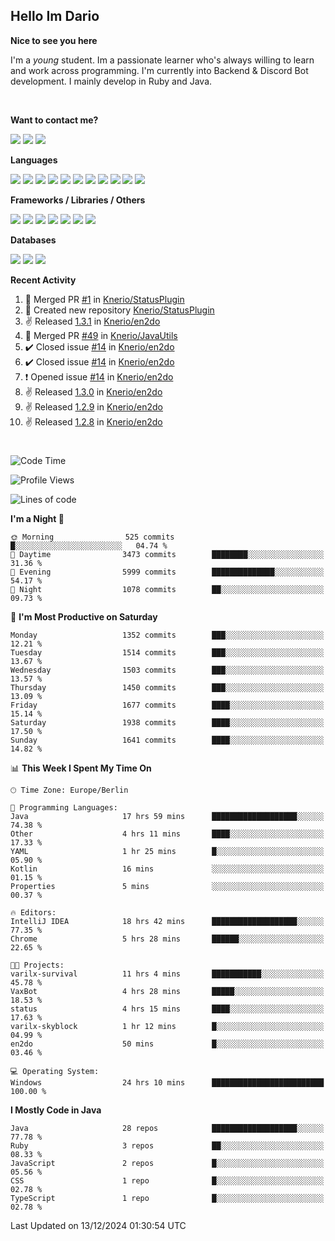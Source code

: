 <h2>Hello Im Dario</h2>

**Nice to see you here**

I'm a *young* student. Im a passionate learner who's always willing to learn and work across
programming. I'm currently into Backend & Discord Bot development. I mainly develop in Ruby and Java.

<br/>

**Want to contact me?**

<a href="https://github.com/knerio"><img src="https://img.shields.io/badge/-Github-blue?style=for-the-badge&logo=github&logoColor=white"/></a> <a href="https://discord.com/users/639416958923702292"><img src="https://img.shields.io/badge/-knerio-blue?style=for-the-badge&logo=discord&logoColor=white"/></a> <a href="https://twitch.tv/dopalos_"><img src="https://img.shields.io/badge/-twitch-blue?style=for-the-badge&logo=twitch&logoColor=white"/></a>

**Languages**

<img src="https://img.shields.io/badge/-HTML-blue?style=for-the-badge&logo=html5&logoColor=white"/> <img src="https://img.shields.io/badge/-CSS-blue?style=for-the-badge&logo=CSS3&logoColor=white"/> <img src="https://img.shields.io/badge/-Javascript-blue?style=for-the-badge&logo=javascript&logoColor=white"/> <img src="https://img.shields.io/badge/-Typescript-blue?style=for-the-badge&logo=TypeScript&logoColor=white"/> <img src="https://img.shields.io/badge/-Java-blue?style=for-the-badge&logo=java&logoColor=white"/> <img src="https://img.shields.io/badge/-Kotlin-blue?style=for-the-badge&logo=kotlin&logoColor=white"/> <img src="https://img.shields.io/badge/-SQL-blue?style=for-the-badge&logo=MYSQL&logoColor=white"/> <img src="https://img.shields.io/badge/-Markdown-blue?style=for-the-badge&logo=Markdown&logoColor=white"/> <img src="https://img.shields.io/badge/-JSON-blue?style=for-the-badge&logo=JSON&logoColor=white"/> <img src="https://img.shields.io/badge/-Git-blue?style=for-the-badge&logo=Git&logoColor=white"/> <img src="https://img.shields.io/badge/-Ruby-blue?style=for-the-badge&logo=Ruby&logoColor=white"/>
<br/>

 **Frameworks / Libraries / Others**

<img src="https://img.shields.io/badge/-Bootstrap-blue?style=for-the-badge&logo=Bootstrap&logoColor=white"/> <img src="https://img.shields.io/badge/-Node.JS-blue?style=for-the-badge&logo=node.js&logoColor=white"/> <img src="https://img.shields.io/badge/-React-blue?style=for-the-badge&logo=React&logoColor=white"/> <img src="https://img.shields.io/badge/-Express-blue?style=for-the-badge&logo=Express&logoColor=white"/> <img src="https://img.shields.io/badge/-Next.Js-blue?style=for-the-badge&logo=Next.Js&logoColor=white"/> <img src="https://img.shields.io/badge/-Ruby_On_Rails-blue?style=for-the-badge&logo=ruby-on-rails&logoColor=white"/> <img src="https://img.shields.io/badge/-JDA-blue?style=for-the-badge&logo=JDA&logoColor=white"/>

**Databases**

<img src="https://img.shields.io/badge/-MongoDB-blue?style=for-the-badge&logo=mongodb&logoColor=white"/> <img src="https://img.shields.io/badge/-MariaDB-blue?style=for-the-badge&logo=MariaDB&logoColor=white"/>
<img src="https://img.shields.io/badge/-PostgreSQL-blue?style=for-the-badge&logo=PostgreSQl&logoColor=white"/>

**Recent Activity**

<!--RECENT_ACTIVITY:start-->
1. 🎉 Merged PR [#1](https://github.com/Knerio/StatusPlugin/pull/1) in [Knerio/StatusPlugin](https://github.com/Knerio/StatusPlugin)<br>
2. 📔 Created new repository [Knerio/StatusPlugin](https://github.com/Knerio/StatusPlugin)<br>
3. ✌️ Released [1.3.1](https://github.com/Knerio/en2do/releases/tag/1.3.1) in [Knerio/en2do](https://github.com/Knerio/en2do)<br>
4. 🎉 Merged PR [#49](https://github.com/Knerio/JavaUtils/pull/49) in [Knerio/JavaUtils](https://github.com/Knerio/JavaUtils)<br>
5. ✔️ Closed issue [#14](https://github.com/Knerio/en2do/issues/14) in [Knerio/en2do](https://github.com/Knerio/en2do)<br>
6. ✔️ Closed issue [#14](https://github.com/Knerio/en2do/issues/14) in [Knerio/en2do](https://github.com/Knerio/en2do)<br>
7. ❗️ Opened issue [#14](https://github.com/Knerio/en2do/issues/14) in [Knerio/en2do](https://github.com/Knerio/en2do)<br>
8. ✌️ Released [1.3.0](https://github.com/Knerio/en2do/releases/tag/1.3.0) in [Knerio/en2do](https://github.com/Knerio/en2do)<br>
9. ✌️ Released [1.2.9](https://github.com/Knerio/en2do/releases/tag/1.2.9) in [Knerio/en2do](https://github.com/Knerio/en2do)<br>
10. ✌️ Released [1.2.8](https://github.com/Knerio/en2do/releases/tag/1.2.8) in [Knerio/en2do](https://github.com/Knerio/en2do)<br>
<!--RECENT_ACTIVITY:end-->
 
#

<!--START_SECTION:waka-->
![Code Time](http://img.shields.io/badge/Code%20Time-656%20hrs%2010%20mins-blue)

![Profile Views](http://img.shields.io/badge/Profile%20Views-6-blue)

![Lines of code](https://img.shields.io/badge/From%20Hello%20World%20I%27ve%20Written-589.1%20thousand%20lines%20of%20code-blue)

**I'm a Night 🦉** 

```text
🌞 Morning                525 commits         █░░░░░░░░░░░░░░░░░░░░░░░░   04.74 % 
🌆 Daytime                3473 commits        ████████░░░░░░░░░░░░░░░░░   31.36 % 
🌃 Evening                5999 commits        ██████████████░░░░░░░░░░░   54.17 % 
🌙 Night                  1078 commits        ██░░░░░░░░░░░░░░░░░░░░░░░   09.73 % 
```
📅 **I'm Most Productive on Saturday** 

```text
Monday                   1352 commits        ███░░░░░░░░░░░░░░░░░░░░░░   12.21 % 
Tuesday                  1514 commits        ███░░░░░░░░░░░░░░░░░░░░░░   13.67 % 
Wednesday                1503 commits        ███░░░░░░░░░░░░░░░░░░░░░░   13.57 % 
Thursday                 1450 commits        ███░░░░░░░░░░░░░░░░░░░░░░   13.09 % 
Friday                   1677 commits        ████░░░░░░░░░░░░░░░░░░░░░   15.14 % 
Saturday                 1938 commits        ████░░░░░░░░░░░░░░░░░░░░░   17.50 % 
Sunday                   1641 commits        ████░░░░░░░░░░░░░░░░░░░░░   14.82 % 
```


📊 **This Week I Spent My Time On** 

```text
🕑︎ Time Zone: Europe/Berlin

💬 Programming Languages: 
Java                     17 hrs 59 mins      ███████████████████░░░░░░   74.38 % 
Other                    4 hrs 11 mins       ████░░░░░░░░░░░░░░░░░░░░░   17.33 % 
YAML                     1 hr 25 mins        █░░░░░░░░░░░░░░░░░░░░░░░░   05.90 % 
Kotlin                   16 mins             ░░░░░░░░░░░░░░░░░░░░░░░░░   01.15 % 
Properties               5 mins              ░░░░░░░░░░░░░░░░░░░░░░░░░   00.37 % 

🔥 Editors: 
IntelliJ IDEA            18 hrs 42 mins      ███████████████████░░░░░░   77.35 % 
Chrome                   5 hrs 28 mins       ██████░░░░░░░░░░░░░░░░░░░   22.65 % 

🐱‍💻 Projects: 
varilx-survival          11 hrs 4 mins       ███████████░░░░░░░░░░░░░░   45.78 % 
VaxBot                   4 hrs 28 mins       █████░░░░░░░░░░░░░░░░░░░░   18.53 % 
status                   4 hrs 15 mins       ████░░░░░░░░░░░░░░░░░░░░░   17.63 % 
varilx-skyblock          1 hr 12 mins        █░░░░░░░░░░░░░░░░░░░░░░░░   04.99 % 
en2do                    50 mins             █░░░░░░░░░░░░░░░░░░░░░░░░   03.46 % 

💻 Operating System: 
Windows                  24 hrs 10 mins      █████████████████████████   100.00 % 
```

**I Mostly Code in Java** 

```text
Java                     28 repos            ███████████████████░░░░░░   77.78 % 
Ruby                     3 repos             ██░░░░░░░░░░░░░░░░░░░░░░░   08.33 % 
JavaScript               2 repos             █░░░░░░░░░░░░░░░░░░░░░░░░   05.56 % 
CSS                      1 repo              █░░░░░░░░░░░░░░░░░░░░░░░░   02.78 % 
TypeScript               1 repo              █░░░░░░░░░░░░░░░░░░░░░░░░   02.78 % 
```




 Last Updated on 13/12/2024 01:30:54 UTC
<!--END_SECTION:waka-->

